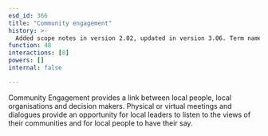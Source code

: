 ```yaml
---
esd_id: 366
title: "Community engagement"
history: >-
  Added scope notes in version 2.02, updated in version 3.06. Term name changed from 'Council - consultation - open forums' to 'Council - consultation and community engagement' in version 3.06. Name changed to 'Community engagement' and scope notes revised in version 4.00.
function: 48
interactions: [8]
powers: []
internal: false

---
```


Community Engagement provides a link between local people, local organisations and decision makers.   Physical or virtual meetings and dialogues provide an opportunity for local leaders to listen to the views of their communities and for local people to have their say.

